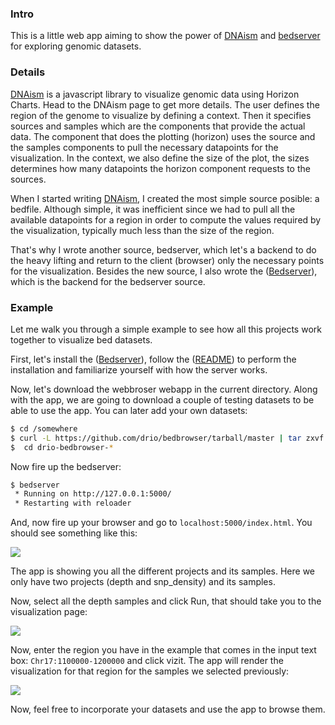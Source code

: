 ### Intro

This is a little web app aiming to show the power of
[DNAism](https://github.com/drio/dnaism) and
[bedserver](https://github.com/drio/bedserver) for exploring genomic datasets.

### Details

[DNAism](https://github.com/drio/dnaism) is a javascript library to visualize
genomic data using Horizon Charts. Head to the DNAism page to get more details.
The user defines the region of the genome to visualize by defining a context.
Then it specifies sources and samples which are the components that provide the
actual data. The component that does the plotting (horizon) uses the source and
the samples components to pull the necessary datapoints for the visualization.
In the context, we also define the size of the plot, the sizes determines how
many datapoints the horizon component requests to the sources.

When I started writing [DNAism](https://github.com/drio/dnaism), I created the most
simple source posible: a bedfile. Although simple, it was inefficient since we
had to pull all the available datapoints for a region in order to compute the
values required by the visualization, typically much less than the size of the
region.

That's why I wrote another source, bedserver, which let's a backend to do the
heavy lifting and return to the client (browser) only the necessary points for
the visualization. Besides the new source, I also wrote the
([Bedserver](https://github.com/drio/bedserver)), which is the backend for
the bedserver source.

### Example

Let me walk you through a simple example to see how all this projects work
together to visualize bed datasets.

First, let's install the ([Bedserver](https://github.com/drio/bedserver)),
follow the ([README](https://github.com/drio/bedserver)) to perform the
installation and familiarize yourself with how the server works.

Now, let's download the webbroser webapp in the current directory. Along
with the app, we are going to download a couple of testing datasets to
be able to use the app. You can later add your own datasets:

```sh
$ cd /somewhere
$ curl -L https://github.com/drio/bedbrowser/tarball/master | tar zxvf -
$  cd drio-bedbrowser-*
```

Now fire up the bedserver:

```sh
$ bedserver
 * Running on http://127.0.0.1:5000/
 * Restarting with reloader
````

And, now fire up your browser and go to `localhost:5000/index.html`. You should
see something like this:

![](http://f.cl.ly/items/2R3e0u17061B3X3n302g/Screen%20Shot%202014-03-28%20at%2015.21.40.png)

The app is showing you all the different projects and its samples. Here we only
have two projects (depth and snp_density) and its samples.

Now, select all the depth samples and click Run, that should take you to the
visualization page:

![](http://f.cl.ly/items/461D1q1p31172K0o2p0E/Screen%20Shot%202014-03-28%20at%2015.23.23.png)

Now, enter the region you have in the example that comes in the input text box:
`Chr17:1100000-1200000` and click vizit. The app will render the visualization for
that region for the samples we selected previously:

![](http://f.cl.ly/items/1t2m2z432w1I2d2a3J42/Screen%20Shot%202014-03-28%20at%2015.25.49.png)

Now, feel free to incorporate your datasets and use the app to browse them.



